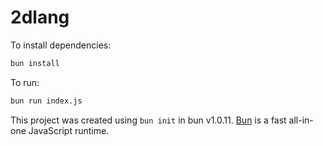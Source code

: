 # 2dlang

To install dependencies:

```bash
bun install
```

To run:

```bash
bun run index.js
```

This project was created using `bun init` in bun v1.0.11. [Bun](https://bun.sh) is a fast all-in-one JavaScript runtime.
